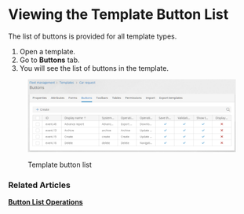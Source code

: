 # Viewing the Template Button List

The list of buttons is provided for all template types.

1. Open a template.
2. Go to **Buttons** tab.
3. You will see the list of buttons in the template.

<figure><img src="../.gitbook/assets/button_list" alt="Template button list"><figcaption><p>Template button list</p></figcaption></figure>

### Related Articles <a href="#related-articles" id="related-articles"></a>

[**Button List Operations**](button-list-operations.md)
